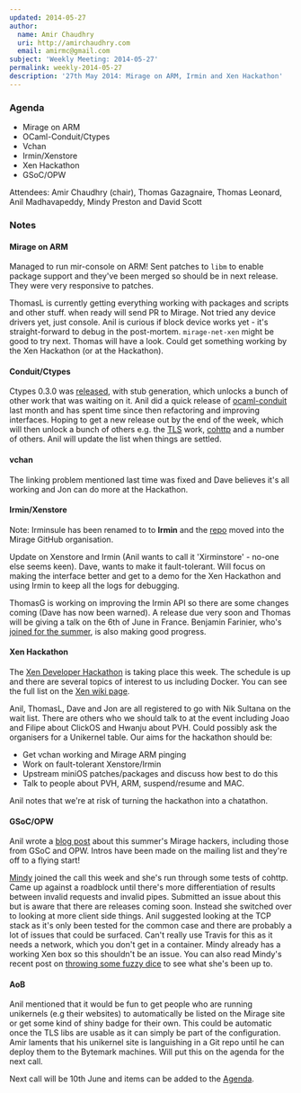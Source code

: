 ```yaml
---
updated: 2014-05-27
author:
  name: Amir Chaudhry
  uri: http://amirchaudhry.com
  email: amirmc@gmail.com
subject: 'Weekly Meeting: 2014-05-27'
permalink: weekly-2014-05-27
description: '27th May 2014: Mirage on ARM, Irmin and Xen Hackathon'
---
```


### Agenda ###

* Mirage on ARM
* OCaml-Conduit/Ctypes
* Vchan
* Irmin/Xenstore
* Xen Hackathon
* GSoC/OPW

Attendees: Amir Chaudhry (chair), Thomas Gazagnaire, Thomas Leonard,
Anil Madhavapeddy, Mindy Preston and David Scott


### Notes ###

#### Mirage on ARM ####

Managed to run mir-console on ARM! Sent patches to `libm` to enable package
support and they've been merged so should be in next release. They were very
responsive to patches.

ThomasL is currently getting everything working with packages and scripts
and other stuff. when ready will send PR to Mirage. Not tried any device
drivers yet, just console. Anil is curious if block device works yet - it's
straight-forward to debug in the post-mortem. `mirage-net-xen` might be good
to try next. Thomas will have a look. Could get something working by the Xen
Hackathon (or at the Hackathon). 


#### Conduit/Ctypes ####

Ctypes 0.3.0 was [released][ctypes-release], with stub generation, which
unlocks a bunch of other work that was waiting on it. Anil did a quick
release of [ocaml-conduit][] last month and has spent time since then
refactoring and improving interfaces. Hoping to get a new release out by the
end of the week, which will then unlock a bunch of others e.g. the [TLS][]
work, [cohttp][] and a number of others.  Anil will update the list when
things are settled. 

[ctypes-release]: https://github.com/ocamllabs/ocaml-ctypes/releases/tag/ocaml-ctypes-0.3
[ocaml-conduit]: https://opam.ocaml.org/packages/conduit/conduit.0.5.0/
[TLS]: https://github.com/mirleft/ocaml-tls
[cohttp]: http://opam.ocaml.org/packages/cohttp/cohttp.0.11.2/


#### vchan ####

The linking problem mentioned last time was fixed and Dave believes it's all
working and Jon can do more at the Hackathon. 


#### Irmin/Xenstore ####

Note: Irminsule has been renamed to to **Irmin** and the [repo][irmin-repo]
moved into the Mirage GitHub organisation.

Update on Xenstore and Irmin (Anil wants to call it 'Xirminstore' - no-one
else seems keen). Dave, wants to make it fault-tolerant. Will focus on
making the interface better and get to a demo for the Xen Hackathon and
using Irmin to keep all the logs for debugging. 

ThomasG is working on improving the Irmin API so there are some changes
coming (Dave has now been warned).  A release due very soon and Thomas will
be giving a talk on the 6th of June in France.  Benjamin Farinier, who's
[joined for the summer][summer-hackers], is also making good progress.  

[irmin-repo]: https://github.com/mirage/irmin


#### Xen Hackathon ####

The [Xen Developer Hackathon][xen-hack] is taking place this week. The
schedule is up and there are several topics of interest to us including
Docker. You can see the full list on the [Xen wiki page][topics].  

Anil, ThomasL, Dave and Jon are all registered to go with Nik Sultana on the
wait list.  There are others who we should talk to at the event including
Joao and Filipe about ClickOS and Hwanju about PVH. Could possibly ask the
organisers for a Unikernel table. Our aims for the hackathon should be:

- Get vchan working and Mirage ARM pinging
- Work on fault-tolerant Xenstore/Irmin
- Upstream miniOS patches/packages and discuss how best to do this
- Talk to people about PVH, ARM, suspend/resume and MAC.

Anil notes that we're at risk of turning the hackathon into a chatathon.

[xen-hack]: http://wiki.xenproject.org/wiki/Hackathon/May2014
[topics]: http://wiki.xenproject.org/wiki/Hackathon/May2014#Topics_to_Discuss.2C_Code.2C_Work_on.2C_..._at_the_Hackathon


#### GSoC/OPW ####

Anil wrote a [blog post][summer-hackers] about this summer's Mirage hackers,
including those from GSoC and OPW. Intros have been made on the mailing list
and they're off to a flying start!

[Mindy][] joined the call this week and she's run through some tests of
cohttp. Came up against a roadblock until there's more differentiation of
results between invalid requests and invalid pipes.  Submitted an issue
about this but is aware that there are releases coming soon.  Instead she
switched over to looking at more client side things. Anil suggested looking
at the TCP stack as it's only been tested for the common case and there are
probably a lot of issues that could be surfaced. Can't really use Travis for
this as it needs a network, which you don't get in a container. Mindy
already has a working Xen box so this shouldn't be an issue.
You can also read Mindy's recent post on
[throwing some fuzzy dice][fuzzy-dice] to see what she's been up to.

[summer-hackers]: /blog/welcome-to-our-summer-hackers
[Mindy]: http://somerandomidiot.com/
[fuzzy-dice]: http://somerandomidiot.com/blog/2014/05/22/throwing-some-fuzzy-dice/

#### AoB ####

Anil mentioned that it would be fun to get people who are running unikernels
(e.g their websites) to automatically be listed on the Mirage site or get
some kind of shiny badge for their own.  This could be automatic once the
TLS libs are usable as it can simply be part of the configuration. Amir
laments that his unikernel site is languishing in a Git repo until he can
deploy them to the Bytemark machines. Will put this on the agenda for the
next call.

Next call will be 10th June and items can be added to the [Agenda][].

[Agenda]: https://github.com/mirage/mirage-www/wiki/Call-Agenda

